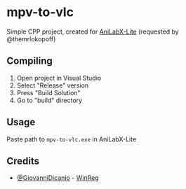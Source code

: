 # mpv-to-vlc

Simple CPP project, created for [AniLabX-Lite](https://github.com/CrazyXacker/AniLabX-Lite-Desktop) (requested by @themrlokopoff)

## Compiling

1. Open project in Visual Studio
2. Select "Release" version
3. Press "Build Solution"
4. Go to "build" directory

## Usage

Paste path to `mpv-to-vlc.exe` in AniLabX-Lite

## Credits

- [@GiovanniDicanio](https://github.com/GiovanniDicanio/) - [WinReg](https://github.com/GiovanniDicanio/WinReg)
